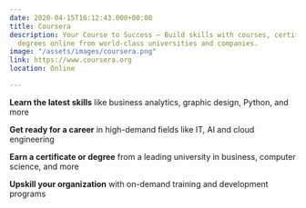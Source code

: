 ```yaml
---
date: 2020-04-15T16:12:43.000+00:00
title: Coursera
description: Your Course to Success – Build skills with courses, certificates, and
  degrees online from world-class universities and companies.
image: "/assets/images/coursera.png"
link: https://www.coursera.org
location: Online

---
```

**Learn the latest skills** like business analytics, graphic design, Python, and more

**Get ready for a career** in high-demand fields like IT, AI and cloud engineering

**Earn a certificate or degree** from a leading university in business, computer science, and more

**Upskill your organization** with on-demand training and development programs